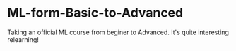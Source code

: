 # ML-form-Basic-to-Advanced

Taking an official ML course from beginer to Advanced.
It's quite interesting relearning!
